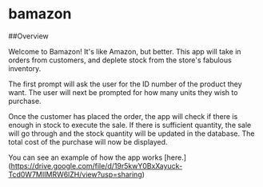 # bamazon
##Overview

Welcome to Bamazon! It's like Amazon, but better. This app will take in orders from customers, and deplete stock from the store's fabulous inventory.

The first prompt will ask the user for the ID number of the product they want. 
The user will next be prompted for how many units they wish to purchase.

Once the customer has placed the order, the app will check if there is enough in stock to execute the sale. If there is sufficient quantity, the sale will go through and the stock quantity will be updated in the database. The total cost of the purchase will now be displayed.

You can see an example of how the app works [here.] (https://drive.google.com/file/d/19r5kwY0BxXayuck-Tcd0W7MIIMRW6lZH/view?usp=sharing)